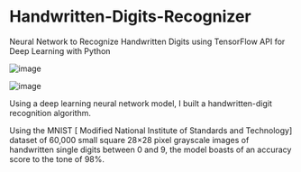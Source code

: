 # Handwritten-Digits-Recognizer
Neural Network to Recognize Handwritten Digits using TensorFlow API for Deep Learning with Python

![image](https://user-images.githubusercontent.com/64667212/179307526-2e132c53-2a0f-42e2-95ec-864968d5cbcb.png)

![image](https://user-images.githubusercontent.com/64667212/179307693-596af349-dd48-46da-92ff-e1ea76b02342.png)

Using a deep learning neural network model, I built a handwritten-digit recognition algorithm.

Using the MNIST [ Modified National Institute of Standards and Technology] dataset of 60,000 small square 28×28 pixel grayscale images of handwritten single digits between 0 and 9, the model boasts of an accuracy score to the tone of 98%.
